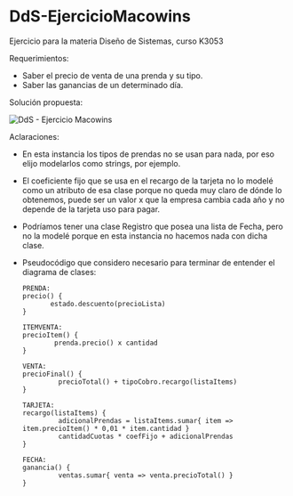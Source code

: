 # DdS-EjercicioMacowins
Ejercicio para la materia Diseño de Sistemas, curso K3053

Requerimientos:
  - Saber el precio de venta de una prenda y su tipo.
  - Saber las ganancias de un determinado día.

Solución propuesta:

![DdS - Ejercicio Macowins](https://user-images.githubusercontent.com/81327732/231801403-2d3350ee-1aa9-4089-97c2-de3be79675a2.png)

Aclaraciones:
  - En esta instancia los tipos de prendas no se usan para nada, por eso elijo modelarlos como strings, por ejemplo.
  - El coeficiente fijo que se usa en el recargo de la tarjeta no lo modelé como un atributo de esa clase porque no queda muy claro de dónde lo obtenemos, puede ser un valor x que la empresa cambia cada año y no depende de la tarjeta uso para pagar.
  - Podríamos tener una clase Registro que posea una lista de Fecha, pero no la modelé porque en esta instancia no hacemos nada con dicha clase.
  - Pseudocódigo que considero necesario para terminar de entender el diagrama de clases:
        
        PRENDA:
        precio() {
               estado.descuento(precioLista)
        }

        ITEMVENTA:
        precioItem() {
                prenda.precio() x cantidad
        }

        VENTA:
        precioFinal() {
                 precioTotal() + tipoCobro.recargo(listaItems)
        }

        TARJETA:
        recargo(listaItems) {
                 adicionalPrendas = listaItems.sumar{ item => item.precioItem() * 0,01 * item.cantidad }
                 cantidadCuotas * coefFijo + adicionalPrendas
        }

        FECHA:
        ganancia() {
                 ventas.sumar{ venta => venta.precioTotal() }
        }
